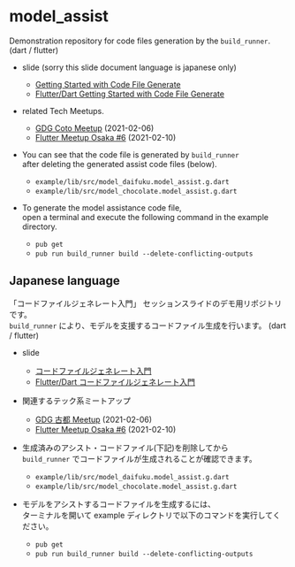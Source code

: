 # model_assist

Demonstration repository for code files generation by the `build_runner`. (dart / flutter)  

- slide (sorry this slide document language is japanese only)
  - [Getting Started with Code File Generate](https://drive.google.com/file/d/1tdtdP0FKJSF22LYrTmxl08DpxAPaR6zX/view?usp=sharing)
  - [Flutter/Dart Getting Started with Code File Generate](https://www.slideshare.net/cch-robo/getting-started-withcodefilegeneratingbycodegenandbuildrunner)

- related Tech Meetups.
  - [GDG Coto Meetup](https://gdgkyoto.connpass.com/event/200110/) (2021-02-06)
  - [Flutter Meetup Osaka #6](https://flutter-jp.connpass.com/event/201351/) (2021-02-10)

- You can see that the code file is generated by `build_runner`  
after deleting the generated assist code files (below).
  - `example/lib/src/model_daifuku.model_assist.g.dart`
  - `example/lib/src/model_chocolate.model_assist.g.dart`

- To generate the model assistance code file,  
open a terminal and execute the following command in the example directory.
  - `pub get`
  - `pub run build_runner build --delete-conflicting-outputs`


## Japanese language

「コードファイルジェネレート入門」 セッションスライドのデモ用リポジトリです。  
`build_runner` により、モデルを支援するコードファイル生成を行います。 (dart / flutter)  

- slide
  - [コードファイルジェネレート入門](https://drive.google.com/file/d/1tdtdP0FKJSF22LYrTmxl08DpxAPaR6zX/view?usp=sharing)
  - [Flutter/Dart コードファイルジェネレート入門](https://www.slideshare.net/cch-robo/getting-started-withcodefilegeneratingbycodegenandbuildrunner)


- 関連するテック系ミートアップ
  - [GDG 古都 Meetup](https://gdgkyoto.connpass.com/event/200110/) (2021-02-06)
  - [Flutter Meetup Osaka #6](https://flutter-jp.connpass.com/event/201351/) (2021-02-10)

- 生成済みのアシスト・コードファイル(下記)を削除してから  
`build_runner` でコードファイルが生成されることが確認できます。
  - `example/lib/src/model_daifuku.model_assist.g.dart`
  - `example/lib/src/model_chocolate.model_assist.g.dart`

- モデルをアシストするコードファイルを生成するには、  
ターミナルを開いて example ディレクトリで以下のコマンドを実行してください。
  - `pub get`
  - `pub run build_runner build --delete-conflicting-outputs`
  
 

